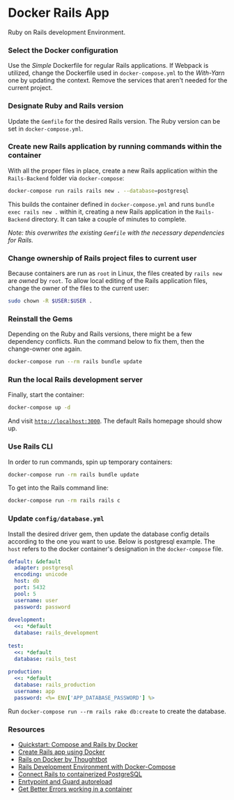 # Docker Rails App

Ruby on Rails development Environment.

### Select the Docker configuration

Use the *Simple* Dockerfile for regular Rails applications. If Webpack is
utilized, change the Dockerfile used in `docker-compose.yml` to the *With-Yarn*
one by updating the context. Remove the services that aren't needed for the
current project.

### Designate Ruby and Rails version

Update the `Gemfile` for the desired Rails version. The Ruby version can be set in `docker-compose.yml`.

### Create new Rails application by running commands within the container

With all the proper files in place, create a new Rails application within the `Rails-Backend` folder via `docker-compose`:

``` bash
docker-compose run rails rails new . --database=postgresql
```

This builds the container defined in `docker-compose.yml` and runs `bundle exec
rails new .` within it, creating a new Rails application in the `Rails-Backend`
directory. It can take a couple of minutes to complete.

_Note: this overwrites the existing `Gemfile` with the necessary dependencies for Rails._

### Change ownership of Rails project files to current user

Because containers are run as `root` in Linux, the files created by `rails new` are _owned_ by `root`. To allow local editing of the Rails application files, change the owner of the files to the current user:

``` bash
sudo chown -R $USER:$USER .
```

### Reinstall the Gems

Depending on the Ruby and Rails versions, there might be a few dependency
conflicts. Run the command below to fix them, then the change-owner one again.

``` bash
docker-compose run --rm rails bundle update
```

### Run the local Rails development server

Finally, start the container:

``` bash
docker-compose up -d
```

And visit [`http://localhost:3000`](http://localhost:3000). The default Rails homepage should show up.

### Use Rails CLI

In order to run commands, spin up temporary containers:

``` bash
docker-compose run -rm rails bundle update
```

To get into the Rails command line:

``` bash
docker-compose run -rm rails rails c
```

### Update `config/database.yml`

Install the desired driver gem, then update the database config details according to the one you want to use. Below
is postgresql example. The `host` refers to the docker container's designation in
the `docker-compose` file.

``` yml
default: &default
  adapter: postgresql
  encoding: unicode
  host: db
  port: 5432
  pool: 5
  username: user
  password: password
  
development:
  <<: *default
  database: rails_development
  
test:
  <<: *default
  database: rails_test
  
production:
  <<: *default
  database: rails_production
  username: app
  password: <%= ENV['APP_DATABASE_PASSWORD'] %>
```

Run `docker-compose run --rm rails rake db:create` to create the database.

### Resources

*   [Quickstart: Compose and Rails by Docker](https://docs.docker.com/compose/rails/)
*   [Create Rails app using Docker](https://installvirtual.com/create-ruby-on-rails-app-using-docker/)
*   [Rails on Docker by Thoughtbot](https://thoughtbot.com/blog/rails-on-docker)
*   [Rails Development Environment with Docker-Compose](https://era86.github.io/2020/02/26/rails-development-environment-with-docker-compose-ubuntu-1804.html)
*   [Connect Rails to containerized PostgreSQL](https://docs.docker.com/compose/rails/)
*   [Enrtypoint and Guard autoreload](https://devato.com/dockerizing-a-rails-app-part-2-beefing-up-development/)
*   [Get Better Errors working in a container](https://github.com/BetterErrors/better_errors/issues/270#issuecomment-263125304)
